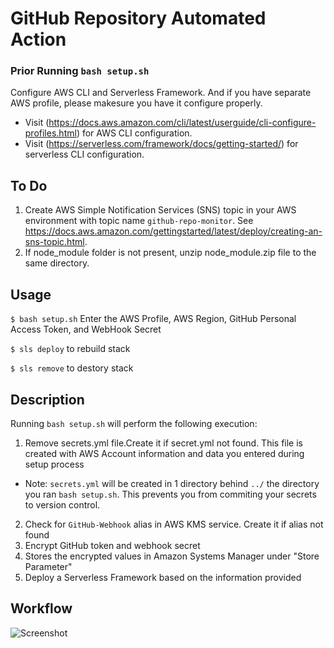 # GitHub Repository Automated Action
### Prior Running ```bash setup.sh```
Configure AWS CLI and Serverless Framework. And if you have separate AWS profile, please makesure you have it configure properly.
* Visit (https://docs.aws.amazon.com/cli/latest/userguide/cli-configure-profiles.html) for AWS CLI configuration.
* Visit (https://serverless.com/framework/docs/getting-started/) for serverless CLI configuration.

## To Do

1. Create AWS Simple Notification Services (SNS) topic in your AWS environment with topic name ``` github-repo-monitor ```. See https://docs.aws.amazon.com/gettingstarted/latest/deploy/creating-an-sns-topic.html.
2. If node_module folder is not present, unzip node_module.zip file to the same directory.


## Usage

```$ bash setup.sh``` Enter the AWS Profile, AWS Region, GitHub Personal Access Token, and WebHook Secret

```$ sls deploy``` to rebuild stack

```$ sls remove``` to destory stack

## Description

Running ```bash setup.sh``` will perform the following execution:
1. Remove secrets.yml file.Create it if secret.yml not found. This file is created with AWS Account information and data you entered during setup process

* Note: ```secrets.yml``` will be created in 1 directory behind ```../``` the directory you ran ```bash setup.sh```. This prevents you from commiting your secrets to version control.

2. Check for ```GitHub-Webhook``` alias in AWS KMS service. Create it if alias not found
3. Encrypt GitHub token and webhook secret
4. Stores the encrypted values in Amazon Systems Manager under "Store Parameter"
5. Deploy a Serverless Framework based on the information provided

## Workflow

![Screenshot](aws-github-webhook.png)

